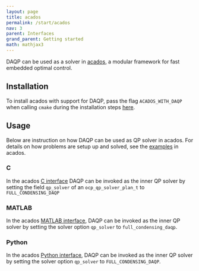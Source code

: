 ```yaml
---
layout: page
title: acados 
permalink: /start/acados
nav: 3 
parent: Interfaces 
grand_parent: Getting started 
math: mathjax3
---
```

DAQP can be used as a solver in [acados](https://docs.acados.org/), a modular framework for fast embedded optimal control.

## Installation
To install acados with support for DAQP, pass the flag `ACADOS_WITH_DAQP` when calling `cmake` during the installation steps [here](https://docs.acados.org/installation/index.html).

## Usage 
Below are instruction on how DAQP can be used as QP solver in acados. For details on how problems are setup up and solved, see the [examples](https://docs.acados.org/examples/index.html) in acados.

### C 
In the acados [C interface](https://docs.acados.org/c_interface/index.html) DAQP can be invoked as the inner QP solver by setting the field `qp_solver` of an `ocp_qp_solver_plan_t` to `FULL_CONDENSING_DAQP`
### MATLAB
In the acados [MATLAB interface](https://docs.acados.org/matlab_octave_interface/index.html), DAQP can be invoked as the inner QP solver by setting the solver option `qp_solver` to `full_condensing_daqp`. 

### Python
In the acados [Python interface](https://docs.acados.org/python_interface/index.html), DAQP can be invoked as the inner QP solver by setting the solver option `qp_solver` to `FULL_CONDENSING_DAQP`. 
